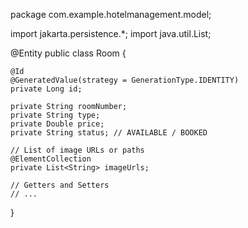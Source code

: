 package com.example.hotelmanagement.model;

import jakarta.persistence.*;
import java.util.List;

@Entity
public class Room {

    @Id
    @GeneratedValue(strategy = GenerationType.IDENTITY)
    private Long id;

    private String roomNumber;
    private String type;
    private Double price;
    private String status; // AVAILABLE / BOOKED

    // List of image URLs or paths
    @ElementCollection
    private List<String> imageUrls;

    // Getters and Setters
    // ...
}

